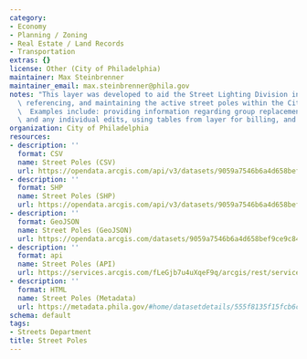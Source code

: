 ```yaml
---
category:
- Economy
- Planning / Zoning
- Real Estate / Land Records
- Transportation
extras: {}
license: Other (City of Philadelphia)
maintainer: Max Steinbrenner
maintainer_email: max.steinbrenner@phila.gov
notes: "This layer was developed to aid the Street Lighting Division in planning,\
  \ referencing, and maintaining the active street poles within the City of Philadelphia.\
  \  Examples include: providing information regarding group replacement projects\
  \ and any individual edits, using tables from layer for billing, and aiding cityworks."
organization: City of Philadelphia
resources:
- description: ''
  format: CSV
  name: Street Poles (CSV)
  url: https://opendata.arcgis.com/api/v3/datasets/9059a7546b6a4d658bef9ce9c84e4b03_0/downloads/data?format=csv&spatialRefId=4326
- description: ''
  format: SHP
  name: Street Poles (SHP)
  url: https://opendata.arcgis.com/api/v3/datasets/9059a7546b6a4d658bef9ce9c84e4b03_0/downloads/data?format=shp&spatialRefId=4326
- description: ''
  format: GeoJSON
  name: Street Poles (GeoJSON)
  url: https://opendata.arcgis.com/datasets/9059a7546b6a4d658bef9ce9c84e4b03_0.geojson
- description: ''
  format: api
  name: Street Poles (API)
  url: https://services.arcgis.com/fLeGjb7u4uXqeF9q/arcgis/rest/services/Street_Poles/FeatureServer/0/query?outFields=*&where=1%3D1
- description: ''
  format: HTML
  name: Street Poles (Metadata)
  url: https://metadata.phila.gov/#home/datasetdetails/555f8135f15fcb6c6ed4413a/representationdetails/5571b1c4e4fb1d91393c2183/
schema: default
tags:
- Streets Department
title: Street Poles
---
```

